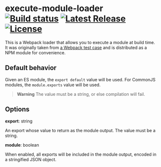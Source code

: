 # execute-module-loader <a href="https://github.com/nsaunders/execute-module-loader/actions/workflows/ci.yml"><img src="https://img.shields.io/github/actions/workflow/status/nsaunders/execute-module-loader/ci.yml?branch=master" alt="Build status"></a> <a href="https://www.npmjs.com/package/execute-module-loader"><img src="https://img.shields.io/npm/v/execute-module-loader.svg" alt="Latest Release"></a> <a href="https://github.com/nsaunders/execute-module-loader/blob/master/LICENSE"><img src="https://img.shields.io/github/license/nsaunders/execute-module-loader.svg" alt="License"></a>

This is a Webpack loader that allows you to execute a module at build time. It
was originally taken from
[a Webpack test case](https://github.com/webpack/webpack/tree/main/test/configCases/loader-import-module/css)
and is distributed as a NPM module for convenience.

## Default behavior

Given an ES module, the `export default` value will be used. For CommonJS modules, the `module.exports` value will be used.

> **Warning**
> The value must be a string, or else compilation will fail.

## Options

**export**: string

An export whose value to return as the module output. The value must be a string.

**module**: boolean

When enabled, all exports will be included in the module output, encoded in a stringified JSON object.
